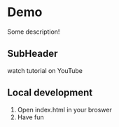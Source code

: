 # Demo

Some description!


## SubHeader

watch tutorial on YouTube

## Local development

1. Open index.html in your broswer
2. Have fun